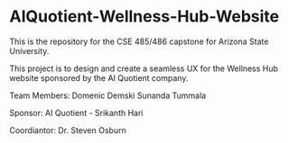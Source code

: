 # AIQuotient-Wellness-Hub-Website

This is the repository for the CSE 485/486 capstone for Arizona State University.

This project is to design and create a seamless UX for the Wellness Hub website sponsored by
the AI Quotient company.

Team Members:
Domenic Demski
Sunanda Tummala

Sponsor:
AI Quotient - Srikanth Hari

Coordiantor:
Dr. Steven Osburn
